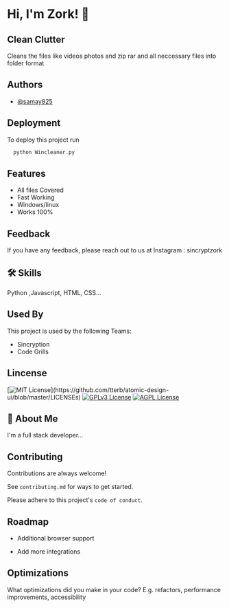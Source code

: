 
# Hi, I'm Zork! 👋


## Clean Clutter

Cleans the files like videos photos and zip rar and all neccessary files into folder format


## Authors

- [@samay825](https://www.github.com/samay825)


## Deployment

To deploy this project run

```bash
  python Wincleaner.py
```


## Features

- All files Covered
- Fast Working 
- Windows/linux 
- Works 100%


## Feedback

If you have any feedback, please reach out to us at Instagram : sincryptzork


## 🛠 Skills
Python ,Javascript, HTML, CSS...


## Used By

This project is used by the following Teams:

- Sincryption 
- Code Grills


## Lincense



[![MIT License](https://img.shields.io/apm/l/atomic-design-ui.svg?)](https://github.com/tterb/atomic-design-ui/blob/master/LICENSEs)
[![GPLv3 License](https://img.shields.io/badge/License-GPL%20v3-yellow.svg)](https://opensource.org/licenses/)
[![AGPL License](https://img.shields.io/badge/license-AGPL-blue.svg)](http://www.gnu.org/licenses/agpl-3.0)


## 🚀 About Me
I'm a full stack developer...


## Contributing

Contributions are always welcome!

See `contributing.md` for ways to get started.

Please adhere to this project's `code of conduct`.


## Roadmap

- Additional browser support

- Add more integrations


## Optimizations

What optimizations did you make in your code? E.g. refactors, performance improvements, accessibility
